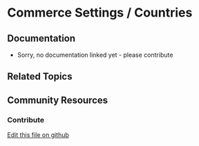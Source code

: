 # Commerce Settings / Countries

## Documentation

* Sorry, no documentation linked yet - please contribute

## Related Topics

## Community Resources

### Contribute

[Edit this file on github](https://github.com/olafk/controlpanel-documentation-docs/blob/master/md/74en/com_liferay_commerce_admin_web_internal_portlet_CommerceAdminVirtualInstancePortlet/countries.md)
